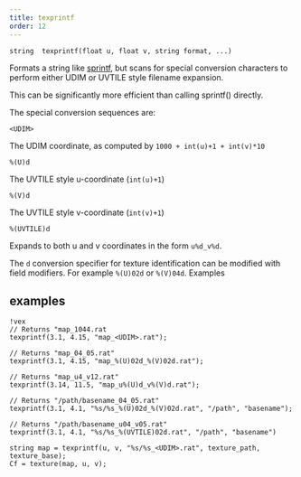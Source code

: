 ```yaml
---
title: texprintf
order: 12
---
```

`string  texprintf(float u, float v, string format, ...)`

Formats a string like [sprintf](../strings/sprintf "Formats a string like printf but returns the result as a string
instead of printing it."), but scans for special conversion
characters to perform either UDIM or UVTILE style filename expansion.

This can be significantly more efficient than calling sprintf() directly.

The special conversion sequences are:

`<UDIM>`

The UDIM coordinate, as computed by `1000 + int(u)+1 + int(v)*10`

`%(U)d`

The UVTILE style u-coordinate (`int(u)+1`)

`%(V)d`

The UVTILE style v-coordinate (`int(v)+1`)

`%(UVTILE)d`

Expands to both u and v coordinates in the form `u%d_v%d`.

The `d` conversion specifier for texture identification can be modified with
field modifiers. For example `%(U)02d` or `%(V)04d`.
Examples

## examples

```vex
!vex
// Returns "map_1044.rat
texprintf(3.1, 4.15, "map_<UDIM>.rat");

// Returns "map_04_05.rat"
texprintf(3.1, 4.15, "map_%(U)02d_%(V)02d.rat");

// Returns "map_u4_v12.rat"
texprintf(3.14, 11.5, "map_u%(U)d_v%(V)d.rat");

// Returns "/path/basename_04_05.rat"
texprintf(3.1, 4.1, "%s/%s_%(U)02d_%(V)02d.rat", "/path", "basename");

// Returns "/path/basename_u04_v05.rat"
texprintf(3.1, 4.1, "%s/%s_%(UVTILE)02d.rat", "/path", "basename")
```

```vex
string map = texprintf(u, v, "%s/%s_<UDIM>.rat", texture_path, texture_base);
Cf = texture(map, u, v);

```

